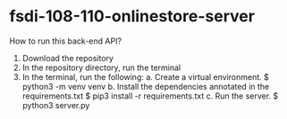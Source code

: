 # fsdi-108-110-onlinestore-server

How to run this back-end API?

1. Download the repository
2. In the repository directory, run the terminal
3. In the terminal, run the following:
   a. Create a virtual environment. $ python3 -m venv venv
   b. Install the dependencies annotated in the requirements.txt $ pip3 install -r requirements.txt
   c. Run the server. $ python3 server.py
